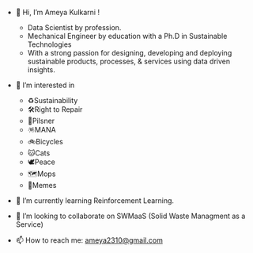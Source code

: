 - 👋 Hi, I’m Ameya Kulkarni !
  - Data Scientist by profession. 
  - Mechanical Engineer by education with a Ph.D in Sustainable Technologies
  - With a strong passion for designing, developing and deploying sustainable products, processes, & services using data driven insights.

- 👀 I’m interested in 
  - ♻️Sustainability  
  - 🛠️Right to Repair  
  - 🍺Pilsner  
  - 🪅MANA  
  - 🚲Bicycles  
  - 🐱Cats 
  - 🕊️Peace 
  - 🗺️Mops 
  - 🎴Memes

- 🌱 I’m currently learning Reinforcement Learning.

- 💞️ I’m looking to collaborate on SWMaaS (Solid Waste Managment as a Service)

- 📫 How to reach me: ameya2310@gmail.com

<!---
ameyak2310/ameyak2310 is a ✨ special ✨ repository because its `README.md` (this file) appears on your GitHub profile.
You can click the Preview link to take a look at your changes.
--->
